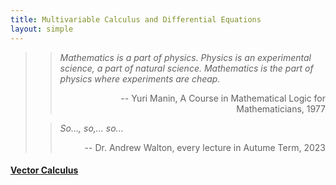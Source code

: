 ```yaml
---
title: Multivariable Calculus and Differential Equations
layout: simple
---
```

>>*Mathematics is a part of physics. Physics is an experimental science, a part of natural science. Mathematics is the part of physics where experiments are cheap.*
>>
>><p align="right">-- Yuri Manin, A Course in Mathematical Logic for Mathematicians, 1977</p>
>
>>*So..., so,... so...*
>>
>><p align="right">-- Dr. Andrew Walton, every lecture in Autume Term, 2023</p>

#### [Vector Calculus](/study/Imperial_mathematics/year_2/Multivariable_Calculus_and_Differential_Equations/Part_1_Vector_Calculus)
